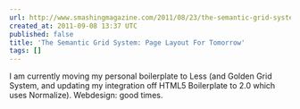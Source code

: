 ```yaml
---
url: http://www.smashingmagazine.com/2011/08/23/the-semantic-grid-system-page-layout-for-tomorrow/
created_at: 2011-09-08 13:37 UTC
published: false
title: 'The Semantic Grid System: Page Layout For Tomorrow'
tags: []
---
```


I am currently moving my personal boilerplate to Less (and Golden Grid System, and updating my integration off HTML5 Boilerplate to 2.0 which uses Normalize). Webdesign: good times.
